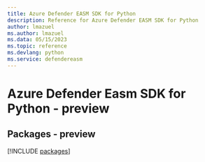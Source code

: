 ```yaml
---
title: Azure Defender EASM SDK for Python
description: Reference for Azure Defender EASM SDK for Python
author: lmazuel
ms.author: lmazuel
ms.data: 05/15/2023
ms.topic: reference
ms.devlang: python
ms.service: defendereasm
---
```

# Azure Defender Easm SDK for Python - preview
## Packages - preview
[!INCLUDE [packages](defender-easm-index.md)]